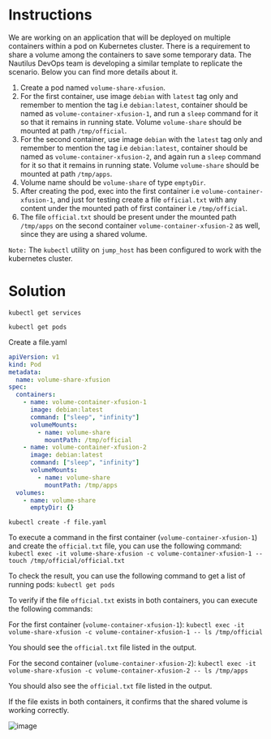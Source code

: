 # Instructions

We are working on an application that will be deployed on multiple containers within a pod on Kubernetes cluster. There is a requirement to share a volume among the containers to save some temporary data. The Nautilus DevOps team is developing a similar template to replicate the scenario. Below you can find more details about it.

1. Create a pod named `volume-share-xfusion`.
2. For the first container, use image `debian` with `latest` tag only and remember to mention the tag i.e `debian:latest`, container should be named as `volume-container-xfusion-1`, and run a `sleep` command for it so that it remains in running state. Volume `volume-share` should be mounted at path `/tmp/official`.
3. For the second container, use image `debian` with the `latest` tag only and remember to mention the tag i.e `debian:latest`, container should be named as `volume-container-xfusion-2`, and again run a `sleep` command for it so that it remains in running state. Volume `volume-share` should be mounted at path `/tmp/apps`.
4. Volume name should be `volume-share` of type `emptyDir`.
5. After creating the pod, exec into the first container i.e `volume-container-xfusion-1`, and just for testing create a file `official.txt` with any content under the mounted path of first container i.e `/tmp/official`.
6. The file `official.txt` should be present under the mounted path `/tmp/apps` on the second container `volume-container-xfusion-2` as well, since they are using a shared volume.

`Note:` The `kubectl` utility on `jump_host` has been configured to work with the kubernetes cluster.

# Solution

`kubectl get services`

`kubectl get pods`

Create a file.yaml

```yaml
apiVersion: v1
kind: Pod
metadata:
  name: volume-share-xfusion
spec:
  containers:
    - name: volume-container-xfusion-1
      image: debian:latest
      command: ["sleep", "infinity"]
      volumeMounts:
        - name: volume-share
          mountPath: /tmp/official
    - name: volume-container-xfusion-2
      image: debian:latest
      command: ["sleep", "infinity"]
      volumeMounts:
        - name: volume-share
          mountPath: /tmp/apps
  volumes:
    - name: volume-share
      emptyDir: {}
```

`kubectl create -f file.yaml`

To execute a command in the first container (`volume-container-xfusion-1`) and create the `official.txt` file, you can use the following command:
`kubectl exec -it volume-share-xfusion -c volume-container-xfusion-1 -- touch /tmp/official/official.txt`

To check the result, you can use the following command to get a list of running pods: `kubectl get pods`

To verify if the file `official.txt` exists in both containers, you can execute the following commands:

For the first container (`volume-container-xfusion-1`):
`kubectl exec -it volume-share-xfusion -c volume-container-xfusion-1 -- ls /tmp/official`

You should see the `official.txt` file listed in the output.

For the second container (`volume-container-xfusion-2`):
`kubectl exec -it volume-share-xfusion -c volume-container-xfusion-2 -- ls /tmp/apps`

You should also see the `official.txt` file listed in the output.

If the file exists in both containers, it confirms that the shared volume is working correctly.

![image](https://github.com/janaom/KodeKloud-Engineer-2.0/assets/83917694/7aad3e5d-38f5-406d-a358-6060493b9017)
